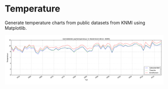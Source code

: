 # Temperature
Generate temperature charts from public datasets from KNMI using Matplotlib.

![Figure1](docs/figure_1.png?raw=true "Temperatuur")
